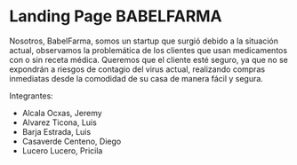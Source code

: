 # Landing Page BABELFARMA

Nosotros, BabelFarma, somos un startup que surgió debido a la situación actual, observamos la problemática de los clientes que usan medicamentos con o sin receta médica. Queremos que el cliente esté seguro, ya que no se expondrán a riesgos de contagio del virus actual, realizando compras inmediatas desde la comodidad de su casa de manera fácil y segura.

Integrantes:
- Alcala Ocxas, Jeremy
- Alvarez Ticona, Luis
- Barja Estrada, Luis
- Casaverde Centeno, Diego
- Lucero Lucero, Pricila
